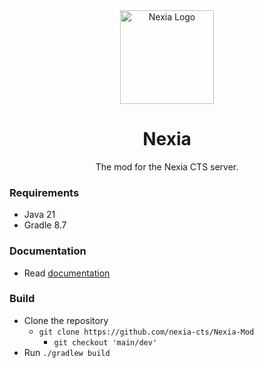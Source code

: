 <div align="center">

<img src="https://notcoded.needs.rest/r/nexia.png" height=150 alt="Nexia Logo"/>
<br>

# Nexia

The mod for the Nexia CTS server.

</div>

### Requirements

- Java 21
- Gradle 8.7

### Documentation
- Read [documentation](https://github.com/nexia-cts/Nexia-Mod/tree/documentation)

### Build
- Clone the repository
  - `git clone https://github.com/nexia-cts/Nexia-Mod`
    - `git checkout 'main/dev'`
- Run `./gradlew build`
